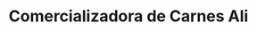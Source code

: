 ---
title: "Comercializadora de Carnes Ali"
url: /celaya-gto/comercializadora-de-carnes-ali/
shop: carnicero
---